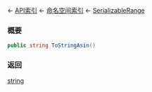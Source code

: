 ← [API索引](Api-Index) ← [命名空间索引](Namespace-Index) ← [SerializableRange](VRageMath.SerializableRange)

### 概要

```csharp
public string ToStringAsin()
```

### 返回

[string](https://docs.microsoft.com/en-us/dotnet/api/System.String?view=netframework-4.6)

